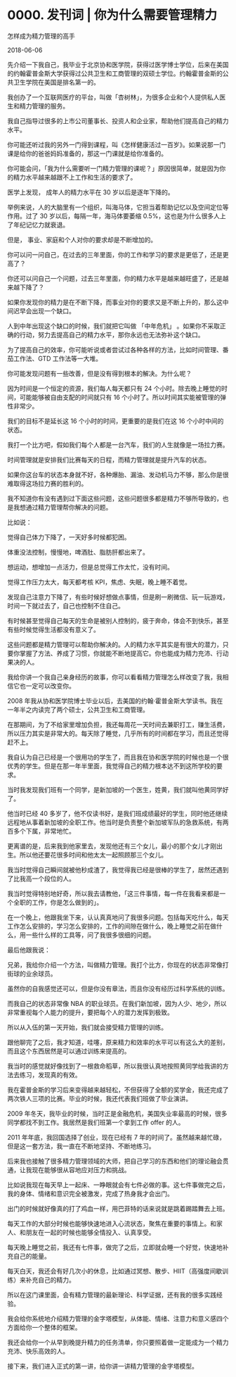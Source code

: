 # 0000. 发刊词 | 你为什么需要管理精力

怎样成为精力管理的高手

2018-06-06

先介绍一下我自己，我毕业于北京协和医学院，获得过医学博士学位，后来在美国的约翰霍普金斯大学获得过公共卫生和工商管理的双硕士学位。约翰霍普金斯的公共卫生学院在美国是排名第一的。

我创办了一个互联网医疗的平台，叫做「杏树林」，为很多企业和个人提供私人医生和精力管理的服务。

我自己指导过很多的上市公司董事长、投资人和企业家，帮助他们提高自己的精力水平。

你可能还听过我的另外一门得到课程，叫《怎样健康活过一百岁》。如果说那一门课是给你的爸爸妈妈准备的，那这一门课就是给你准备的。

你可能会问，「我为什么需要听一门精力管理的课呢？」原因很简单，就是因为你的精力水平越来越跟不上工作和生活的要求了。

医学上发现， 成年人的精力水平在 30 岁以后是逐年下降的。

举例来说，人的大脑里有一个组织，叫海马体，它担当着帮助记忆以及空间定位等作用。过了 30 岁以后，每隔一年，海马体要萎缩 0.5%，这也是为什么很多人上了年纪记忆力就衰退。

但是， 事业、家庭和个人对你的要求却是不断增加的。

你可以问一问自己，在过去的三年里面，你的工作和学习的要求是更低了，还是更高了？

你还可以问自己一个问题，过去三年里面，你的精力水平是越来越旺盛了，还是越来越下降了？

如果你发现你的精力是在不断下降，而事业对你的要求又是不断上升的，那么这中间迟早会出现一个缺口。

人到中年出现这个缺口的时候，我们就把它叫做 「中年危机」 。如果你不采取正确的行动，努力去提高自己的精力水平，那你永远也无法弥补这个缺口。

为了提高自己的效率，你可能听说或者尝试过各种各样的方法，比如时间管理、番茄工作法、GTD 工作法等一大堆。

你可能发现问题有一些改善，但是没有得到根本的解决。为什么呢？

因为时间是一个恒定的资源，我们每人每天都只有 24 个小时。除去晚上睡觉的时间，可能能够被自由支配的时间就只有 16 个小时了。所以时间其实能被管理的弹性非常少。

我们的目标不是延长这 16 个小时的时间，更重要的是我们在这 16 个小时中间的状态。

我打一个比方吧，假如我们每个人都是一台汽车，我们的人生就像是一场拉力赛。

时间管理就是安排我们比赛每天的日程，而精力管理就是提升汽车的状态。

如果你这台车的状态本身就不好，各种爆胎、漏油、发动机马力不够，那么你是很难取得这场拉力赛的胜利的。

我不知道你有没有遇到过下面这些问题，这些问题很多都是精力不够所导致的，也是我想通过精力管理帮你解决的问题。

比如说：

觉得自己体力下降了，一天好多时候都犯困。

体重没法控制，慢慢地，啤酒肚、脂肪肝都出来了。

想运动，想增加一点活力，但是总觉得工作太忙，没有时间。

觉得工作压力太大，每天都考核 KPI，焦虑、失眠，晚上睡不着觉。

发现自己注意力下降了，有些时候好想做点事情，但是刷一刷微信、玩一玩游戏，时间一下就过去了，自己也控制不住自己。

有时候甚至觉得自己每天的生命是被别人控制的，疲于奔命，体会不到快乐，甚至有些时候觉得生活都没有意义了。

这些问题都是精力管理可以帮助你解决的。人的精力水平其实是有很大的潜力，只要你掌握了方法、养成了习惯，你就能不断地提高它。你也能成为精力充沛、行动果决的人。

我给你讲一个我自己亲身经历的故事，你可以看看精力管理怎么样改变了我，我相信它也一定可以改变你。

2008 年我从协和医学院博士毕业以后，去美国的约翰·霍普金斯大学读书。我在一年半之内读完了两个硕士，公共卫生和工商管理。

在那期间，为了不给家里增加负担，我还每周花一天时间去兼职打工，赚生活费，所以压力其实是非常大的。每天除了睡觉，几乎所有的时间都在学习，而且还觉得赶不上。

我自认为自己已经是一个很用功的学生了，而且我在协和医学院的时候也是一个很优秀的学生。但是在那一年半里面，我觉得自己的精力根本达不到这所学校的要求。

当时我发现我们班有一个同学，是新加坡的一个医生，姓黄，我们就叫他黄同学好了。

他当时已经 40 多岁了，他不仅读书好，是我们班成绩最好的学生，同时他还继续远程地从事着新加坡的全职工作。他当时是负责整个新加坡军队的急救系统，有两百多个下属，非常地忙。

更离谱的是，后来我到他家里去，发现他还有三个女儿，最小的那个女儿才刚出生。所以他还要花很多时间和他太太一起照顾那三个女儿。

我当时觉得自己瞬间就被他秒成渣了，我觉得我已经是很棒的学生了，居然还遇到了比我高一个段位的人。

我当时觉得特别地好奇，所以我去请教他，「这三件事情，每一件在我看来都是一个全职的工作，你是怎么做到的」。

在一个晚上，他跟我坐下来，认认真真地问了我很多问题。包括每天吃什么，每天工作怎么安排的，学习怎么安排的，工作的间隙在做什么，晚上睡觉之前在做什么，用一些什么样的工具等，问了我很多很细的问题。

最后他跟我说：

兄弟，我给你介绍一个方法，叫做精力管理。我打个比方，你现在的状态非常像打街球的业余球员。

虽然你的自我感觉还可以，但是你没有章法，而且你没有经历过科学系统的训练。

而我自己的状态非常像 NBA 的职业球员。在我们新加坡，因为人少、地少，所以非常重视每个人能力的提升，要把每个人的潜力发挥到极致。

所以从入伍的第一天开始，我们就会接受精力管理的训练。

跟他聊完了之后，我才知道，哇噻，原来精力和效率的水平可以有这么大的差别，而且这个东西居然是可以通过训练来提高的。

我当时的感觉就好像找到了一根救命稻草，所以我很认真地按照黄同学给我讲的方法去练习，发现真的有效。

我在霍普金斯的学习后来变得越来越轻松，不但获得了全额的奖学金，我还完成了两次铁人三项的比赛。毕业的时候，我还代表我们班做了毕业演讲。

2009 年冬天，我毕业的时候，当时正是金融危机，美国失业率最高的时候，很多同学都找不到工作。我居然是我们班第一个拿到工作 offer 的人。

2011 年年底，我回国选择了创业，现在已经有 7 年的时间了。虽然越来越忙碌，但是这一套方法，我一直在不断地坚持、不断地练习。

后来我也接触了很多精力管理领域的大师，把自己学习的东西和他们的理论融会贯通，让我现在能够很从容地应对压力和挑战。

比如说我现在每天早上一起床、一睁眼就会有七件必做的事。这七件事做完之后，我的身体、情绪和意识完全被激发，完成了热身我才会出门。

出门的时候就好像真的打了鸡血一样，用巴菲特的话来说就是跳着踢踏舞去上班。

每天工作的大部分时候也能够快速地进入心流状态，聚焦在重要的事情上。和家人、和朋友在一起的时候也能够全情投入、认真享受。

每天晚上睡觉之前，我还有七件事，做完了之后，立即就会睡一个好觉，快速地补充自己的能量。

每天白天，我还会有好几次小的休息，比如通过冥想、散步、HIIT（高强度间歇训练）来补充自己的精力。

所以在这门课里面，会有精力管理的最新理论、科学证据，还有我的很多实践经验。

我会给你系统地介绍精力管理的金字塔模型，从体能、情绪、注意力和意义感四个方面给你一个整体的框架。

我还会给你一个从早到晚提升精力的任务清单，你只要照着做一定能成为一个精力充沛、快乐高效的人。

接下来，我们进入正式的第一讲，给你讲一讲精力管理的金字塔模型。